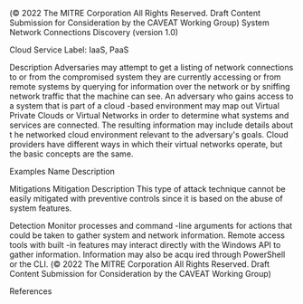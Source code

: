  
(© 2022 The MITRE Corporation All Rights Reserved. Draft Content 
Submission for Consideration by the CAVEAT Working Group) 
 System Network Connections Discovery 
(version 1.0) 
 
Cloud Service Label: IaaS, PaaS 
 
Description 
Adversaries may attempt to get a listing of network connections to or from the 
compromised system they are currently accessing or from remote systems by querying 
for information over the network or by sniffing network traffic that the machine can see. 
An adversary who gains access to a system that is part of a cloud -based environment 
may map out Virtual Private Clouds or Virtual Networks in order to determine what 
systems and services are connected. The resulting information may include details 
about t he networked cloud environment relevant to the adversary's goals. Cloud 
providers have different ways in which their virtual networks operate, but the basic 
concepts are the same. 
 
Examples 
Name Description 
 
 
Mitigations 
Mitigation Description 
 This type of attack technique cannot be easily mitigated 
with preventive controls since it is based on the abuse 
of system features. 
 
Detection 
Monitor processes and command -line arguments for actions that could be taken to 
gather system and network information. Remote access tools with built -in features may 
interact directly with the Windows API to gather information. Information may also be 
acqu ired through PowerShell or the CLI. 
(© 2022 The MITRE Corporation All Rights Reserved. Draft Content 
Submission for Consideration by the CAVEAT Working Group) 
 
References 
